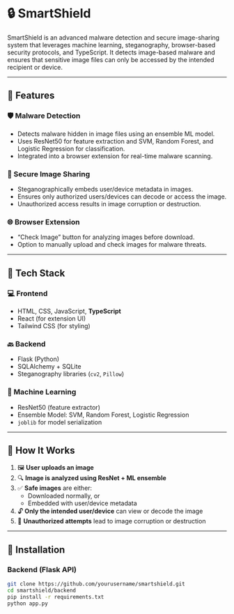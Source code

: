 # 🔒 SmartShield

SmartShield is an advanced malware detection and secure image-sharing system that leverages machine learning, steganography, browser-based security protocols, and TypeScript. It detects image-based malware and ensures that sensitive image files can only be accessed by the intended recipient or device.

---

## 🚀 Features

### 🛡️ Malware Detection
- Detects malware hidden in image files using an ensemble ML model.
- Uses ResNet50 for feature extraction and SVM, Random Forest, and Logistic Regression for classification.
- Integrated into a browser extension for real-time malware scanning.

### 🔐 Secure Image Sharing
- Steganographically embeds user/device metadata in images.
- Ensures only authorized users/devices can decode or access the image.
- Unauthorized access results in image corruption or destruction.

### 🌐 Browser Extension
- “Check Image” button for analyzing images before download.
- Option to manually upload and check images for malware threats.

---

## 🧠 Tech Stack

### 💻 Frontend
- HTML, CSS, JavaScript, **TypeScript**
- React (for extension UI)
- Tailwind CSS (for styling)

### 🔙 Backend
- Flask (Python)
- SQLAlchemy + SQLite
- Steganography libraries (`cv2`, `Pillow`)

### 🧠 Machine Learning
- ResNet50 (feature extractor)
- Ensemble Model: SVM, Random Forest, Logistic Regression
- `joblib` for model serialization

---

## 🧪 How It Works

1. 🖼️ **User uploads an image**
2. 🔍 **Image is analyzed using ResNet + ML ensemble**
3. ✅ **Safe images** are either:
   - Downloaded normally, or
   - Embedded with user/device metadata
4. 🔓 **Only the intended user/device** can view or decode the image
5. 🚫 **Unauthorized attempts** lead to image corruption or destruction

---

## 🧰 Installation

### Backend (Flask API)

```bash
git clone https://github.com/yourusername/smartshield.git
cd smartshield/backend
pip install -r requirements.txt
python app.py
